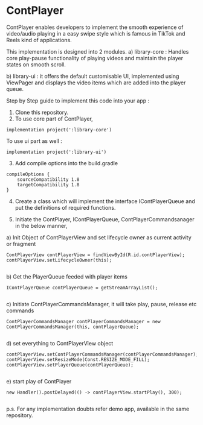 # ContPlayer
ContPlayer enables developers to implement the smooth experience of video/audio playing in a easy swipe style which is famous in TikTok and Reels kind of applications.

This implementation is designed into 2 modules.
a) library-core : Handles core play-pause functionality of playing videos and maintain the player states on smooth scroll.

b) library-ui : it offers the default customisable UI, implemented using ViewPager and displays the video items which are added into the player queue.

Step by Step guide to implement this code into your app :

1. Clone this repository.
2. To use core part of ContPlayer,
```
implementation project(':library-core')

```

To use ui part as well :
```
implementation project(':library-ui')

```

3. Add compile options into the build.gradle
```
compileOptions {
    sourceCompatibility 1.8
    targetCompatibility 1.8
}

```



4. Create a class which will implement the interface IContPlayerQueue<T> and put the definitions of required functions.

5. Initiate the ContPlayer, IContPlayerQueue, ContPlayerCommandsanager in the below manner, 

a) Init Object of ContPlayerView and set lifecycle owner as current activity or fragment

```
ContPlayerView contPlayerView = findViewById(R.id.contPlayerView);
contPlayerView.setLifecycleOwner(this);
    
```

b) Get the PlayerQueue feeded with player items    

```
IContPlayerQueue contPlayerQueue = getStreamArrayList();
    
```

c) Initiate ContPlayerCommandsManager, it will take play, pause, release etc commands 

```
ContPlayerCommandsManager contPlayerCommandsManager = new ContPlayerCommandsManager(this, contPlayerQueue);
    
```

d) set everything to ContPlayerView object

```
contPlayerView.setContPlayerCommandsManager(contPlayerCommandsManager);
contPlayerView.setResizeMode(Const.RESIZE_MODE_FILL);
contPlayerView.setPlayerQueue(contPlayerQueue);
    
```

e) start play of ContPlayer

```
new Handler().postDelayed(() -> contPlayerView.startPlay(), 300);
    
```
      

p.s. For any implementation doubts refer demo app, available in the same repository.


